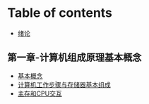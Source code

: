 # Table of contents

* [绪论](README.md)

## 第一章-计算机组成原理基本概念 <a id="xu-lun"></a>

* [基本概念](xu-lun/ji-ben-gai-nian.md)
* [计算机工作步骤与存储器基本组成](xu-lun/ji-suan-ji-gong-zuo-bu-zhou-yu-cun-chu-qi-ji-ben-zu-cheng.md)
* [主存和CPU交互](xu-lun/zhu-cun-he-cpu-jiao-hu.md)

